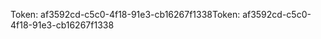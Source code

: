 <span data-ttu-id="283fa-101">Token: af3592cd-c5c0-4f18-91e3-cb16267f1338</span><span class="sxs-lookup"><span data-stu-id="283fa-101">Token: af3592cd-c5c0-4f18-91e3-cb16267f1338</span></span>